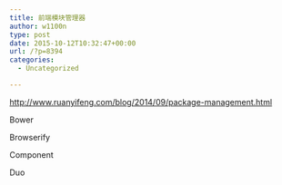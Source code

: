 ```yaml
---
title: 前端模块管理器
author: w1100n
type: post
date: 2015-10-12T10:32:47+00:00
url: /?p=8394
categories:
  - Uncategorized

---
```

http://www.ruanyifeng.com/blog/2014/09/package-management.html

Bower

Browserify

Component

Duo
